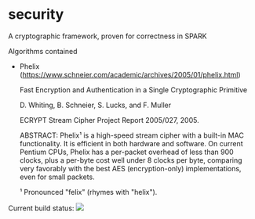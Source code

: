 # security
A cryptographic framework, proven for correctness in SPARK

Algorithms contained
- Phelix (https://www.schneier.com/academic/archives/2005/01/phelix.html)

  Fast Encryption and Authentication in a Single Cryptographic Primitive
  
  D. Whiting, B. Schneier, S. Lucks, and F. Muller

  ECRYPT Stream Cipher Project Report 2005/027, 2005.

  ABSTRACT: Phelix¹ is a high-speed stream cipher with a built-in MAC functionality. It is efficient in both hardware and software. On current Pentium CPUs, Phelix has a per-packet overhead of less than 900 clocks, plus a per-byte cost well under 8 clocks per byte, comparing very favorably with the best AES (encryption-only) implementations, even for small packets.

  ¹ Pronounced "felix" (rhymes with "helix").

 Current build status: ![](https://github.com/HeisenbugLtd/security/workflows/CI%20Linux/badge.svg)

